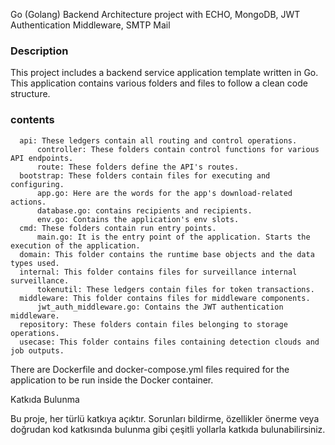  Go (Golang) Backend Architecture project with ECHO, MongoDB, JWT Authentication Middleware, SMTP Mail

### Description

This project includes a backend service application template written in Go. This application contains various folders and files to follow a clean code structure.

### contents

      api: These ledgers contain all routing and control operations.
          controller: These folders contain control functions for various API endpoints.
          route: These folders define the API's routes.
      bootstrap: These folders contain files for executing and configuring.
          app.go: Here are the words for the app's download-related actions.
          database.go: contains recipients and recipients.
          env.go: Contains the application's env slots.
      cmd: These folders contain run entry points.
          main.go: It is the entry point of the application. Starts the execution of the application.
      domain: This folder contains the runtime base objects and the data types used.
      internal: This folder contains files for surveillance internal surveillance.
          tokenutil: These ledgers contain files for token transactions.
      middleware: This folder contains files for middleware components.
          jwt_auth_middleware.go: Contains the JWT authentication middleware.
      repository: These folders contain files belonging to storage operations.
      usecase: This folder contains files containing detection clouds and job outputs.

There are Dockerfile and docker-compose.yml files required for the application to be run inside the Docker container.


Katkıda Bulunma

Bu proje, her türlü katkıya açıktır. Sorunları bildirme, özellikler önerme veya doğrudan kod katkısında bulunma gibi çeşitli yollarla katkıda bulunabilirsiniz. 
